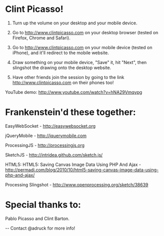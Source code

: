 Clint Picasso!
=====================

1) Turn up the volume on your desktop and your mobile device.

2) Go to http://www.clintpicasso.com on your desktop browser (tested on Firefox, Chrome and Safari).

3) Go to http://www.clintpicasso.com on your mobile device (tested on iPhone), and it'll redirect to the mobile website.

4) Draw something on your mobile device, "Save" it, hit "Next", then slingshot the drawing onto the desktop website.

5) Have other friends join the session by going to the link http://www.clintpicasso.com on their phones too!

YouTube demo: http://www.youtube.com/watch?v=hNA29Vmqvpg


Frankenstein'd these together:
==========================================
EasyWebSocket - http://easywebsocket.org

jQueryMobile - http://jquerymobile.com

ProcessingJS - http://processingjs.org

SketchJS - http://intridea.github.com/sketch.js/

HTML5: HTML5: Saving Canvas Image Data Using PHP And Ajax - http://permadi.com/blog/2010/10/html5-saving-canvas-image-data-using-php-and-ajax/

Processing Slingshot - http://www.openprocessing.org/sketch/38639


Special thanks to:
==========================================
Pablo Picasso and Clint Barton.

--
Contact @adruck for more info!